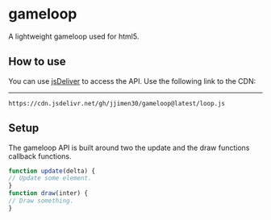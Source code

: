 # gameloop

A lightweight gameloop used for html5.

## How to use

You can use [jsDeliver](https://www.jsdelivr.com/) to access the API.
Use the following link to the CDN:

-------

`https://cdn.jsdelivr.net/gh/jjimen30/gameloop@latest/loop.js`

## Setup

The gameloop API is built around two the update and the draw functions callback functions.
```javascript
function update(delta) {
// Update some element.
}
function draw(inter) {
// Draw something.
}
```
